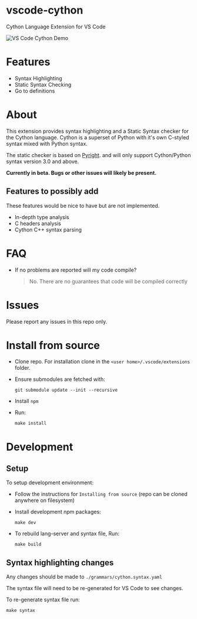 # vscode-cython

Cython Language Extension for VS Code

![VS Code Cython Demo](https://github.com/ktnrg45/vs-code-cython/raw/master/assets/demo.gif)

# Features

- Syntax Highlighting
- Static Syntax Checking
- Go to definitions

# About

This extension provides syntax highlighting and a Static Syntax checker for the Cython language.
Cython is a superset of Python with it's own C-styled syntax mixed with Python syntax.

The static checker is based on [Pyright](https://github.com/microsoft/pyright). and will only support Cython/Python syntax version 3.0 and above.

**Currently in beta. Bugs or other issues will likely be present.**

## Features to possibly add

These features would be nice to have but are not implemented.

- In-depth type analysis
- C headers analysis
- Cython C++ syntax parsing

# FAQ

- If no problems are reported will my code compile?

  > No. There are no guarantees that code will be compiled correctly

# Issues

Please report any issues in this repo only.

# Install from source

- Clone repo. For installation clone in the `<user home>/.vscode/extensions` folder.

- Ensure submodules are fetched with:

  ```
  git submodule update --init --recursive

  ```

- Install `npm`
- Run:
  ```
  make install
  ```

# Development

## Setup

To setup development environment:

- Follow the instructions for `Installing from source` (repo can be cloned anywhere on filesystem)

- Install development npm packages:

  ```
  make dev
  ```

- To rebuild lang-server and syntax file, Run:

  ```
  make build
  ```

##

## Syntax highlighting changes

Any changes should be made to `./grammars/cython.syntax.yaml`

The syntax file will need to be re-generated for VS Code to see changes.

To re-generate syntax file run:

```
make syntax
```
